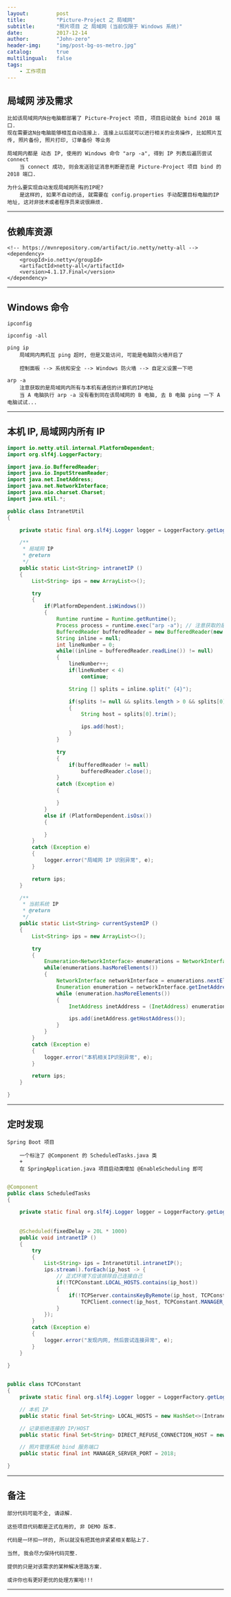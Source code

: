 ```yaml
---
layout:     	post
title:        	"Picture-Project 之 局域网"
subtitle:     	"照片项目 之 局域网 (当前仅限于 Windows 系统)"
date:         	2017-12-14
author:       	"John-zero"
header-img: 	"img/post-bg-os-metro.jpg"
catalog:      	true
multilingual: 	false
tags:
    - 工作项目
---
```




## 局域网 涉及需求

	比如该局域网内N台电脑都部署了 Picture-Project 项目, 项目启动就会 bind 2018 端口.
	现在需要这N台电脑能够相互自动连接上. 连接上以后就可以进行相关的业务操作, 比如照片互传, 照片备份, 照片打印, 订单备份 等业务
	
	局域网内都是 动态 IP, 使用的 Windows 命令 "arp -a", 得到 IP 列表后遍历尝试 connect
		当 connect 成功, 则会发送验证消息判断是否是 Picture-Project 项目 bind 的 2018 端口.	
	
	为什么要实现自动发现局域网所有的IP呢?
		是这样的, 如果不自动的话, 就需要在 config.properties 手动配置目标电脑的IP地址, 这对非技术或者程序员来说很麻烦.

***


## 依赖库资源

	<!-- https://mvnrepository.com/artifact/io.netty/netty-all -->
	<dependency>
		<groupId>io.netty</groupId>
		<artifactId>netty-all</artifactId>
		<version>4.1.17.Final</version>
	</dependency>

***


## Windows 命令

	ipconfig
	
	ipconfig -all

	ping ip
		局域网内两机互 ping 超时, 但是又能访问, 可能是电脑防火墙开启了
		
		控制面板 --> 系统和安全 --> Windows 防火墙 --> 自定义设置一下吧
	
	arp -a
		注意获取的是局域网内所有与本机有通信的计算机的IP地址
		当 A 电脑执行 arp -a 没有看到同在该局域网的 B 电脑, 去 B 电脑 ping 一下 A 电脑试试...

***

## 本机 IP, 局域网内所有 IP

```java
import io.netty.util.internal.PlatformDependent;
import org.slf4j.LoggerFactory;

import java.io.BufferedReader;
import java.io.InputStreamReader;
import java.net.InetAddress;
import java.net.NetworkInterface;
import java.nio.charset.Charset;
import java.util.*;

public class IntranetUtil
{

    private static final org.slf4j.Logger logger = LoggerFactory.getLogger(IntranetUtil.class);

    /**
     * 局域网 IP
     * @return
     */
    public static List<String> intranetIP ()
    {
        List<String> ips = new ArrayList<>();

        try
        {
            if(PlatformDependent.isWindows())
            {
                Runtime runtime = Runtime.getRuntime();
                Process process = runtime.exec("arp -a"); // 注意获取的是局域网内所有与本机有通信的计算机的IP地址
                BufferedReader bufferedReader = new BufferedReader(new InputStreamReader(process.getInputStream(), Charset.forName("GBK")));
                String inline = null;
                int lineNumber = 0;
                while((inline = bufferedReader.readLine()) != null)
                {
                    lineNumber++;
                    if(lineNumber < 4)
                        continue;

                    String [] splits = inline.split(" {4}");

                    if(splits != null && splits.length > 0 && splits[0] != null)
                    {
                        String host = splits[0].trim();

                        ips.add(host);
                    }
                }

                try
                {
                    if(bufferedReader != null)
                        bufferedReader.close();
                }
                catch (Exception e)
                {

                }
            }
            else if (PlatformDependent.isOsx())
            {

            }
        }
        catch (Exception e)
        {
            logger.error("局域网 IP 识别异常", e);
        }

        return ips;
    }

    /**
     * 当前系统 IP
     * @return
     */
    public static List<String> currentSystemIP ()
    {
        List<String> ips = new ArrayList<>();

        try
        {
            Enumeration<NetworkInterface> enumerations = NetworkInterface.getNetworkInterfaces();
            while(enumerations.hasMoreElements())
            {
                NetworkInterface networkInterface = enumerations.nextElement();
                Enumeration enumeration = networkInterface.getInetAddresses();
                while (enumeration.hasMoreElements())
                {
                    InetAddress inetAddress = (InetAddress) enumeration.nextElement();

                    ips.add(inetAddress.getHostAddress());
                }
            }
        }
        catch (Exception e)
        {
            logger.error("本机相关IP识别异常", e);
        }

        return ips;
    }

}
```
***


## 定时发现

	Spring Boot 项目
	
		一个标注了 @Component 的 ScheduledTasks.java 类 
		+ 
		在 SpringApplication.java 项目启动类增加 @EnableScheduling 即可


```java

@Component
public class ScheduledTasks
{

    private static final org.slf4j.Logger logger = LoggerFactory.getLogger(ScheduledTasks.class);
	
	
    @Scheduled(fixedDelay = 20L * 1000)
    public void intranetIP ()
    {
        try
        {
            List<String> ips = IntranetUtil.intranetIP();
            ips.stream().forEach(ip_host -> {
                // 正式环境下应该排除自己连接自己
                if(!TCPConstant.LOCAL_HOSTS.contains(ip_host))
                {
                    if(!TCPServer.containsKeyByRemote(ip_host, TCPConstant.MANAGER_SERVER_PORT) && !TCPServer.containsKeyByLocal(ip_host, TCPConstant.MANAGER_SERVER_PORT))
                        TCPClient.connect(ip_host, TCPConstant.MANAGER_SERVER_PORT);
                }
            });
        }
        catch (Exception e)
        {
            logger.error("发现内网, 然后尝试连接异常", e);
        }
    }
	
}


public class TCPConstant
{
    private static final org.slf4j.Logger logger = LoggerFactory.getLogger(TCPConstant.class);

    // 本机 IP
    public static final Set<String> LOCAL_HOSTS = new HashSet<>(IntranetUtil.currentSystemIP());

    // 记录拒绝连接的 IP/HOST
    public static final Set<String> DIRECT_REFUSE_CONNECTION_HOST = new HashSet<>();

    // 照片管理系统 bind 服务端口
    public static final int MANAGER_SERVER_PORT = 2018;

}
```		
		
***


## 备注

	部分代码可能不全, 请谅解.
	
	这些项目代码都是正式在用的, 非 DEMO 版本.
	
	代码是一环扣一环的, 所以就没有把其他非紧紧相关都贴上了. 
	
	当然, 我会尽力保持代码完整.
	
	提供的只是对该需求的某种解决思路方案.
	
	或许你也有更好更优的处理方案哈!!!
	
***

		